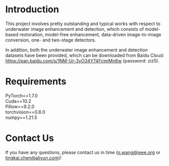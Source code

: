 # Introduction

This project involves pretty outstanding and typical works with respect to underwater image enhancement and detection, which consists of model-based restoration, model-free enhancement, data-driven image-to-image conversion, one- and two-stage detectors.

In addition, both the underwater image enhancement and detection datasets have been provided, which can be downloaded from Baidu Cloud: https://pan.baidu.com/s/1NM-Ur-3yO34Y74FcjmMn6w (password: ziz5).


# Requirements
PyTorch==1.7.0  
Cuda==10.2  
Pillow==9.2.0  
torchvision==0.8.0  
numpy==1.21.5  


# Contact Us

If you have any questions, please contact us in time (n.wang@ieee.org or tingkai.chen@aliyun.com)!
